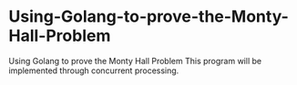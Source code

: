 # Using-Golang-to-prove-the-Monty-Hall-Problem
Using Golang to prove the Monty Hall Problem
This program will be implemented through concurrent processing.
